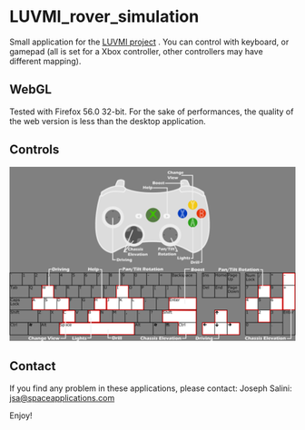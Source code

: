# LUVMI_rover_simulation

Small application for the [LUVMI project](https://www.luvmi.space/) . You can control with keyboard, or gamepad (all is set for a Xbox controller, other controllers may have different mapping).


## WebGL

Tested with Firefox 56.0 32-bit.
For the sake of performances, the quality of the web version is less than the desktop application.


## Controls

![controls](controls.png)


## Contact

If you find any problem in these applications, please contact:
Joseph Salini: jsa@spaceapplications.com


Enjoy!
